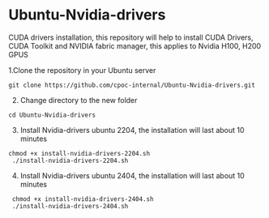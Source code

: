 # Ubuntu-Nvidia-drivers
CUDA drivers installation, this repository will help to install CUDA Drivers, CUDA Toolkit and NVIDIA fabric manager, this applies to Nvidia H100, H200 GPUS

1.Clone the repository in your Ubuntu server
```
git clone https://github.com/cpoc-internal/Ubuntu-Nvidia-drivers.git
```
2. Change directory to the new folder
```
cd Ubuntu-Nvidia-drivers
```
3. Install Nvidia-drivers ubuntu 2204, the installation will last about 10 minutes
```
chmod +x install-nvidia-drivers-2204.sh
 ./install-nvidia-drivers-2204.sh
```
4. Install Nvidia-drivers ubuntu 2404, the installation will last about 10 minutes
```
 chmod +x install-nvidia-drivers-2404.sh
 ./install-nvidia-drivers-2404.sh
```

